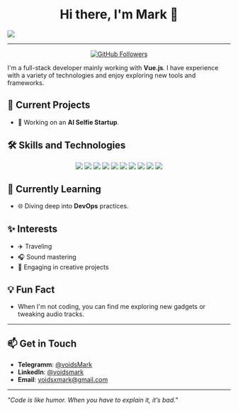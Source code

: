 <h1 align="center">Hi there, I'm Mark 👋</h1>

<p>
  <img src="https://readme-typing-svg.herokuapp.com?color=%2336BCF7&lines=Full-stack+Developer;Passionate+about+Vue.js+%26+Go;Always+Learning+New+Things">
</p>

---

<p align="center">
<!--   <a href="https://github.com/voidsMark">
    <img src="https://img.shields.io/github/followers/voidsMark?style=flat" alt="GitHub Followers" />
  </a> -->

  <a href="https://github.com/voidsMark">
    <img src="https://komarev.com/ghpvc/?username=voidsMark&style=flat" alt="GitHub Followers" />
  </a>
</p>

I'm a full-stack developer mainly working with **Vue.js**. I have experience with a variety of technologies and enjoy exploring new tools and frameworks.

## 🚀 Current Projects

- 🎥 Working on an **AI Selfie Startup**.

## 🛠 Skills and Technologies

<p align="center">
  <img src="https://img.shields.io/badge/-Vue.js-4FC08D?style=flat-square&logo=Vue.js&logoColor=white" />
  <img src="https://img.shields.io/badge/-JavaScript-F7DF1E?style=flat-square&logo=JavaScript&logoColor=black" />
  <img src="https://img.shields.io/badge/-TypeScript-3178C6?style=flat-square&logo=TypeScript&logoColor=white" />
  <img src="https://img.shields.io/badge/-Node.js-339933?style=flat-square&logo=Node.js&logoColor=white" />
  <img src="https://img.shields.io/badge/-Fastify-000000?style=flat-square&logo=Fastify&logoColor=white" />
  <img src="https://img.shields.io/badge/-Go-00ADD8?style=flat-square&logo=Go&logoColor=white" />
  <img src="https://img.shields.io/badge/-PostgreSQL-336791?style=flat-square&logo=PostgreSQL&logoColor=white" />
  <img src="https://img.shields.io/badge/-Nginx-009639?style=flat-square&logo=nginx&logoColor=white" />
  <img src="https://img.shields.io/badge/-CI%2FCD-4285F4?style=flat-square&logo=CircleCI&logoColor=white" />
  <img src="https://img.shields.io/badge/-Docker-2496ED?style=flat-square&logo=Docker&logoColor=white" />
</p>

## 🌱 Currently Learning

- 🌐 Diving deep into **DevOps** practices.

## ✨ Interests

- ✈️ Traveling
- 🎧 Sound mastering
- 🎨 Engaging in creative projects

## 💡 Fun Fact

- When I'm not coding, you can find me exploring new gadgets or tweaking audio tracks.

---
<!--
### 🚧 Projects

- [**AI Selfie Startup**](#): Developing an AI-powered platform for creating personalized selfies.
- [**Sound Mastering Toolkit**](#): A collection of tools for audio enthusiasts to fix windows sound-control.
- [**Travel Diary App**](#): An app to document and share travel experiences.

## 🎨 Portfolio

Check out some of my work:

<p align="center">
  <img src="https://via.placeholder.com/250x150.png?text=Project+Screenshot+1" alt="Project Screenshot 1" />
  <img src="https://via.placeholder.com/250x150.png?text=Project+Screenshot+2" alt="Project Screenshot 2" />
  <img src="https://via.placeholder.com/250x150.png?text=Project+Screenshot+3" alt="Project Screenshot 3" />
</p>
-->
## 📫 Get in Touch
- **Telegramm**: [@voidsMark](https://t.me/voidsMark)
- **LinkedIn**: [@voidsmark](https://www.linkedin.com/in/voidsmark/)
- **Email**: [voidsxmark@gmail.com](mailto:voidsxmark@gmail.com)

---

*"Code is like humor. When you have to explain it, it’s bad."*

